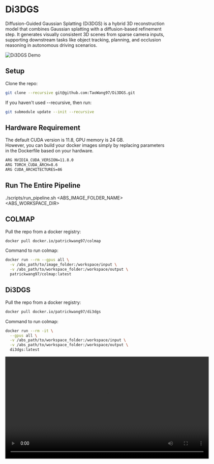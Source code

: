 # Di3DGS

Diffusion-Guided Gaussian Splatting (Di3DGS) is a hybrid 3D reconstruction model that combines Gaussian splatting with a diffusion-based refinement step. It generates visually consistent 3D scenes from sparse camera inputs, supporting downstream tasks like object tracking, planning, and occlusion reasoning in autonomous driving scenarios.

![Di3DGS Demo](assets/demo.gif)

## Setup

Clone the repo:
```bash
git clone --recursive git@github.com:TaoWang97/Di3DGS.git
```

If you haven't used --recursive, then run:
```bash
git submodule update --init --recursive
```
## Hardware Requirement
The default CUDA version is 11.8, GPU memory is 24 GB. \
However, you can build your docker images simply by replacing parameters in the Dockerfile based on your hardware.
```bash
ARG NVIDIA_CUDA_VERSION=11.8.0
ARG TORCH_CUDA_ARCH=8.6
ARG CUDA_ARCHITECTURES=86
```

## Run The Entire Pipeline
./scripts/run_pipeline.sh <ABS_IMAGE_FOLDER_NAME> <ABS_WORKSPACE_DIR>

## COLMAP
Pull the repo from a docker registry:
```bash
docker pull docker.io/patrickwang97/colmap
```

Command to run colmap:
```bash
docker run --rm --gpus all \
  -v /abs_path/to/image_folder:/workspace/input \
  -v /abs_path/to/workspace_folder:/workspace/output \
  patrickwang97/colmap:latest
```

## Di3DGS
Pull the repo from a docker registry:
```bash
docker pull docker.io/patrickwang97/di3dgs
```
Command to run colmap:
```bash
docker run --rm -it \
  --gpus all \
  -v /abs_path/to/workspace_folder:/workspace/input \
  -v /abs_path/to/workspace_folder:/workspace/output \
  di3dgs:latest
```


<video controls width="640" src="https://github.com/TaoWang97/Di3DGS/blob/master/videos/front.mp4" type="video/mp4">
  Your browser does not support the video tag.
</video>